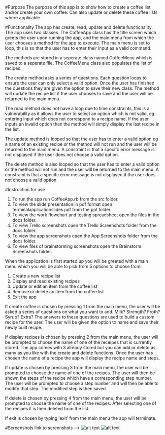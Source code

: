 #Purpose
The purpose of this app is to show how to create a coffee list and/or create your own coffee. Can also update or delete these coffee lists where applicable


#Functionality
The app has create, read, update and delete functionality. The app uses two classes. The CoffeeApp class has the title screen which greets the user upon running the app, and the main menu from which the user chooses a method for the app to execute. The main menu is set to loop, this is so that the user has to enter their input as a valid command.


The methods are stored in a seperate class named CoffeeMenu which is saved to a seperate file. The CoffeeMenu class also populates the list of recipes.


The create method asks a series of questions. Each question loops to ensure the user can only select a valid option. Once the user has finished the questions they are given the option to save their new class. The method will update the recipe list if the user chooses to save and the user will be returned to the main menu.


The read method does not have a loop due to time constraints, this is a vulnerability as it allows the user to select an option which is not valid, eg entering input which does not correspond to a recipe name. If the user inputs an invalid option then the method will simply display the last recipe in the list.


The update method is looped so that the user has to enter a valid option eg a name of an existing recipe or the method will not run and the user will be returned to the main menu. A constraint is that a specifc error message is not displayed if the user does not choose a valid option.


The delete method is also looped so that the user has to enter a valid option or the method will not run and the user will be returned to the main menu. A constraint is that a specifc error message is not displayed if the user does not choose a valid option.



#Instruction for use
1. To run the app run CoffeeApp.rb from the src folder.
2. To view the slide presentation in pdf format open terminalapplicationslides.pdf from the ppt folder.
3. To view the work flowchart and testing spreadsheet open the files in the docs folder.
4. To view Trello screenshots open the Trello Screenshots folder from the docs folder.
5. To view the app screenshots open the App Screenshots folder from the docs folder.
6. To view files of brainstorming screenshots open the Brainstorm Screenshots folder.


When the application is first started up you will be greeted with a main menu which you will be able to pick from 5 options to choose from:


1. Create a new recipe list
2. Display and read existing recipes
3. Update or edit an item from the coffee list
4. Remove or delete an item from the coffee list
5. Exit the app


If create coffee is chosen by pressing 1 from the main menu, the user will be asked a series of questions on what you want to add. Milk? Strength? Froth? Syrup? Extra? The answers to these questions are used to build a custom recipe for the user. The user will be given the option to name and save their newly built recipe.


If display recipes is chosen by pressing 2 from the main menu, the user will be prompted to choose the name of one of the receipes that is currently stored. The app comes with 3 already stored but you can add or delete as many as you like with the create and delete functions. Once the user has chosen the name of a recipe the app will display the recipe name and steps.


If update is chosen by pressing 3 from the main menu, the user will be prompted to choose the name of one of the recipes. The user will then be shown the steps of the recipe which have a corresponding step number. The user will be prompted to choose a step number and will then be able to modify that step. The modified step is then saved.


If delete is chosen by pressing 4 from the main menu, the user will be prompted to choose the name of one of the recipes. After selecting one of the recipes it is then deleted from the list.


If exit is chosen by typing 'exit' from the main menu the app will terminate.


#Screenshots
link to screenshots --> 
![alt text](https://ibb.co/BGKHbvZ "Landing page")
![alt text](https://ibb.co/z2TZmJy "main menu")